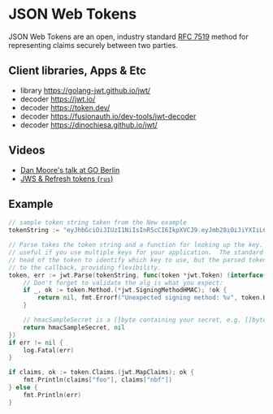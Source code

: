 # JSON Web Tokens

<!-- todo: dddd -->

JSON Web Tokens are an open, industry standard [RFC 7519](https://tools.ietf.org/html/rfc7519) method for representing claims securely between two parties.

## Client libraries, Apps & Etc

- library https://golang-jwt.github.io/jwt/
- decoder https://jwt.io/
- decoder https://token.dev/
- decoder https://fusionauth.io/dev-tools/jwt-decoder
- decoder https://dinochiesa.github.io/jwt/

## Videos

* [Dan Moore's talk at GO Berlin](https://www.youtube.com/watch?v=rArCF7nUcvY)
* [JWS & Refresh tokens (`rus`)](https://www.youtube.com/watch?v=Y41nrrMcOew)


## Example

```go
// sample token string taken from the New example
tokenString := "eyJhbGciOiJIUzI1NiIsInR5cCI6IkpXVCJ9.eyJmb28iOiJiYXIiLCJuYmYiOjE0NDQ0Nzg0MDB9.u1riaD1rW97opCoAuRCTy4w58Br-Zk-bh7vLiRIsrpU"

// Parse takes the token string and a function for looking up the key. The latter is especially
// useful if you use multiple keys for your application.  The standard is to use 'kid' in the
// head of the token to identify which key to use, but the parsed token (head and claims) is provided
// to the callback, providing flexibility.
token, err := jwt.Parse(tokenString, func(token *jwt.Token) (interface{}, error) {
	// Don't forget to validate the alg is what you expect:
	if _, ok := token.Method.(*jwt.SigningMethodHMAC); !ok {
		return nil, fmt.Errorf("Unexpected signing method: %v", token.Header["alg"])
	}

	// hmacSampleSecret is a []byte containing your secret, e.g. []byte("my_secret_key")
	return hmacSampleSecret, nil
})
if err != nil {
	log.Fatal(err)
}

if claims, ok := token.Claims.(jwt.MapClaims); ok {
	fmt.Println(claims["foo"], claims["nbf"])
} else {
	fmt.Println(err)
}
```
